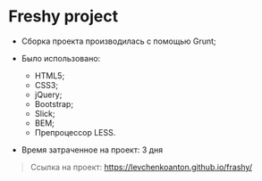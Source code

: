 # Freshy project
* Сборка проекта производилась с помощью Grunt;
* Было использовано:
  * HTML5;
  * CSS3;
  * jQuery;
  * Bootstrap;
  * Slick;
  * BEM;
  * Препроцессор LESS.

* Время затраченное на проект: 3 дня

> Ссылка на проект:
https://levchenkoanton.github.io/frashy/